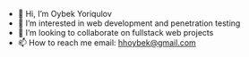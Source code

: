 - 👋 Hi, I’m Oybek Yoriqulov
- 👀 I’m interested in web development and penetration testing
- 💞️ I’m looking to collaborate on fullstack web projects
- 📫 How to reach me email: hhoybek@gmail.com

<!---
oybek703/oybek703 is a ✨ special ✨ repository because its `README.md` (this file) appears on your GitHub profile.
You can click the Preview link to take a look at your changes.
--->
